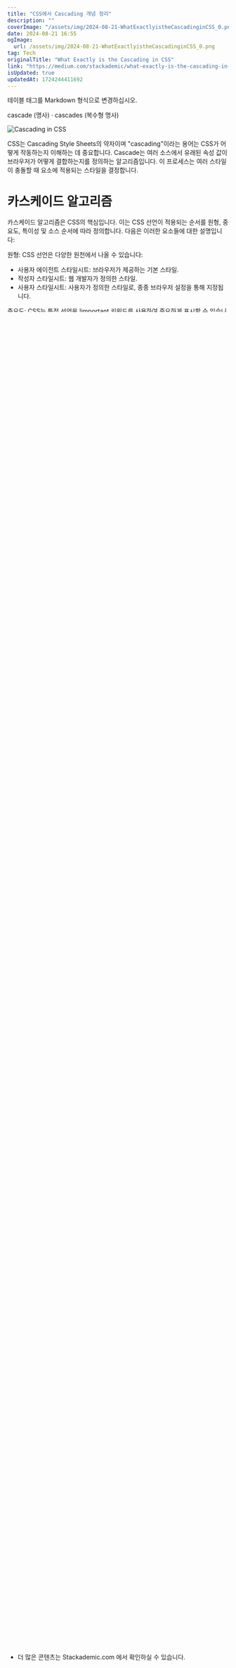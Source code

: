 ```yaml
---
title: "CSS에서 Cascading 개념 정리"
description: ""
coverImage: "/assets/img/2024-08-21-WhatExactlyistheCascadinginCSS_0.png"
date: 2024-08-21 16:55
ogImage: 
  url: /assets/img/2024-08-21-WhatExactlyistheCascadinginCSS_0.png
tag: Tech
originalTitle: "What Exactly is the Cascading in CSS"
link: "https://medium.com/stackademic/what-exactly-is-the-cascading-in-css-dfdffb801946"
isUpdated: true
updatedAt: 1724244411692
---
```



테이블 태그를 Markdown 형식으로 변경하십시오.


cascade (명사) · cascades (복수형 명사)

![Cascading in CSS](/assets/img/2024-08-21-WhatExactlyistheCascadinginCSS_0.png)

CSS는 Cascading Style Sheets의 약자이며 "cascading"이라는 용어는 CSS가 어떻게 작동하는지 이해하는 데 중요합니다. Cascade는 여러 소스에서 유래된 속성 값이 브라우저가 어떻게 결합하는지를 정의하는 알고리즘입니다. 이 프로세스는 여러 스타일이 충돌할 때 요소에 적용되는 스타일을 결정합니다.

# 카스케이드 알고리즘


<div class="content-ad"></div>

카스케이드 알고리즘은 CSS의 핵심입니다. 이는 CSS 선언이 적용되는 순서를 원형, 중요도, 특이성 및 소스 순서에 따라 정의합니다. 다음은 이러한 요소들에 대한 설명입니다:

원형: CSS 선언은 다양한 원천에서 나올 수 있습니다:

- 사용자 에이전트 스타일시트: 브라우저가 제공하는 기본 스타일.
- 작성자 스타일시트: 웹 개발자가 정의한 스타일.
- 사용자 스타일시트: 사용자가 정의한 스타일로, 종종 브라우저 설정을 통해 지정됩니다.

중요도: CSS는 특정 선언을 !important 키워드를 사용하여 중요하게 표시할 수 있습니다. 이러한 선언은 특이성에 상관없이 다른 선언을 무시하고 우선적으로 적용됩니다.

<div class="content-ad"></div>

특이성: 특이성은 CSS 선택기가 얼마나 특정한지를 측정하는 지표입니다. 요소, 클래스, 아이디 등의 선택기 유형에 따라 계산됩니다. 높은 특이성을 가진 선택기가 낮은 특이성을 가진 선택기보다 우선시됩니다.

출처 순서: 두 선언이 동일한 특이성을 가질 때, 소스 코드에서 마지막에 나타나는 선언이 우선시됩니다.

# 특이성 이해하기

특이성은 점수 시스템을 사용하여 계산됩니다. 작동 방식은 다음과 같습니다:

<div class="content-ad"></div>

- 인라인 스타일(예: style="color: red;")이 가장 높은 특이성을 가지고 있습니다.
- ID 선택자(예: #header)는 클래스 선택자보다 더 특이성을 가집니다.
- 클래스 선택자(예: .menu)와 속성 선택자(예: [type="text"])가 엘리먼트 선택자보다 더 특이성을 가집니다.
- 엘리먼트 선택자(예: p, h1)는 가장 낮은 특이성을 가집니다.

예를 들어, 다음 CSS를 고려해보세요:

```js
/* 엘리먼트 선택자 */
p {
  color: blue;
}
/* 클래스 선택자 */
.text {
  color: green;
}
/* ID 선택자 */
#main {
  color: red;
}
/* 인라인 스타일 */
<p id="main" class="text" style="color: yellow;">안녕하세요</p>
```

이 경우, "안녕하세요" 텍스트는 인라인 스타일이 가장 높은 특이성을 가지고 있기 때문에 노란색으로 나타납니다.

<div class="content-ad"></div>

# 계단식(Cascade)의 중요성

계단식은 서로 다른 CSS 규칙 간의 충돌을 해결하는 데 필수적입니다. 이를 통해 가장 관련성 높은 스타일이 요소에 적용됩니다. 계단식이 없다면 복잡한 웹 애플리케이션에서 스타일을 관리하는 것이 어려울 것입니다.

웹플로 같은 웹사이트에서 계단식을 생각해보세요.

# CSS에서의 상속(Inheritance)

<div class="content-ad"></div>

상속은 CSS에서 또 다른 중요한 개념입니다. 일부 CSS 속성은 부모 요소에서 자식 요소로 상속됩니다. 예를 들어, 색 속성은 상속되지만 여백 속성은 그렇지 않습니다. 상속은 디자인의 일관성을 유지하고 반복적인 CSS 선언의 필요성을 줄여줍니다.

# 실용적인 예시

실제 시나리오에서 카스케이드가 어떻게 작동하는지 이해하기 위해 몇 가지 실용적인 예시를 살펴보겠습니다.

## 예시 1: 사용자 에이전트 스타일 재정의

<div class="content-ad"></div>

HTML 요소에는 브라우저가 기본적으로 적용하는 스타일이 있어요. 예를 들어, 문단(`p`)은 기본 여백을 가지고 있어요. 이러한 스타일은 저자 스타일시트를 사용하여 오버라이드할 수 있어요:

```js
/* 사용자 에이전트 스타일시트 */
p {
  margin: 16px;
}
/* 저자 스타일시트 */
p {
  margin: 0;
}
```

이 경우, 단락은 저자 스타일시트가 사용자 에이전트 스타일시트를 오버라이드하기 때문에 여백이 없을 거예요.

## 예제 2: !important 사용하기

<div class="content-ad"></div>

```js
/* 작성자 스타일시트 */
p {
  color: blue !important;
}
p {
  color: red;
}
```

여기서는 !important 선언이 우선시되므로 단락은 파란색이 됩니다.

## 예제 3: 특이성과 소스 순서 결합

<div class="content-ad"></div>

아래는 CSS의 예시입니다:

```js
/* 작성자 스타일시트 */
p {
  color: blue;
}
.text {
  color: green;
}
#main {
  color: red;
}
p {
  color: yellow;
}
```

그리고 HTML은 다음과 같습니다:

```js
<p id="main" class="text">Hello World</p>
```

<div class="content-ad"></div>

이 경우에는 특이성이 동일할 때 소스 순서에서 마지막으로 선언된 것이 우선적으로 적용되어 "Hello World"라는 텍스트가 노란색으로 표시됩니다.

# 카스케이드 관리를 위한 최상의 모범 사례

카스케이드를 효과적으로 관리하는 것은 깔끔하고 유지보수가 용이한 CSS 코드베이스를 유지하는 데 중요합니다. 여기 몇 가지 모범 사례가 있습니다:

- 특이성을 현명하게 사용: 높은 특이성 셀렉터 (예: ID)를 과도하게 사용하지 말고 대신 클래스 셀렉터를 사용하고 CSS를 모듈식으로 유지하세요.
- !important 사용 최소화: !important를 과도하게 사용하면 CSS를 유지하기 어려워질 수 있습니다. 필요할 때만 삼가고 필요한 경우에만 사용하세요.
- 스타일시트 구성: 스타일시트를 논리적으로 구성하세요. 관련된 스타일을 함께 그룹화하고 서로 다른 섹션의 목적을 설명하기 위해 주석을 사용하세요.
- CSS 전처리기 사용: Sass와 Less와 같은 도구를 사용하면 중첩 및 변수와 같은 기능을 제공하여 카스케이드를 관리하는 데 도움이 됩니다.
- CSS 초기화 또는 정규화: CSS 초기화 또는 정규화 스타일시트를 사용하여 서로 다른 브라우저 간의 일관된 스타일링을 보장하세요. 이를 통해 사용자 에이전트 스타일에 의한 예상치 못한 동작을 피할 수 있습니다.

<div class="content-ad"></div>

# 결론

CSS에서의 캐스케이드를 이해하는 것은 모든 웹 개발자에게 중요합니다. 이를 통해 HTML 요소에 스타일을 적용하는 방법을 제어하고 다른 CSS 규칙 간의 충돌을 해결할 수 있습니다. 캐스케이드를 숙달함으로써 유지보수가 쉽고 예측 가능한 스타일 시트를 만들 수 있습니다.

캐스케이드는 특이성과 상속과 함께 CSS의 기초를 형성합니다. 이러한 개념들은 가장 적합한 스타일이 웹 페이지에 적용되도록 보장합니다. 최선의 방법을 따르고 CSS 전처리기와 같은 도구를 활용하면 캐스케이드를 효과적으로 관리하고 견고하고 확장 가능한 웹 애플리케이션을 구축할 수 있습니다.

이 상세한 설명이 CSS에서의 캐스케이딩을 더 잘 이해하도록 도움이 되었으면 좋겠습니다!

<div class="content-ad"></div>

# Stackademic 🎓

끝까지 읽어 주셔서 감사합니다. 떠나기 전에:

- 작가를 박수 치고 팔로우해 주시면 고맙겠습니다! 👏
- 팔로우하고 지원해 주세요: X | LinkedIn | YouTube | Discord
- 다른 플랫폼도 방문해 보세요: In Plain English | CoFeed | Differ
- 더 많은 콘텐츠는 Stackademic.com 에서 확인하실 수 있습니다.
